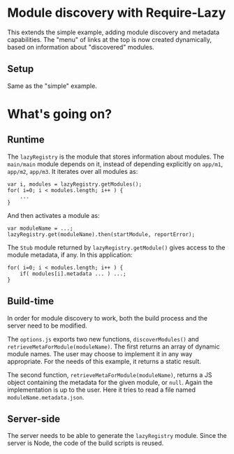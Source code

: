 Module discovery with Require-Lazy
==================================

This extends the simple example, adding module discovery and metadata capabilities. The "menu" of links at the top is now created dynamically, based on information about "discovered" modules.

Setup
-----
Same as the "simple" example.

What's going on?
================

Runtime
-------
The `lazyRegistry` is the module that stores information about modules. The `main/main` module depends on it, instead of depending explicitly on `app/m1`, `app/m2`, `app/m3`. It iterates over all modules as:

	var i, modules = lazyRegistry.getModules();
	for( i=0; i < modules.length; i++ ) {
		...
	}

And then activates a module as:

	var moduleName = ...;
	lazyRegistry.get(moduleName).then(startModule, reportError);

The `Stub` module returned by `lazyRegistry.getModule()` gives access to the module metadata, if any. In this application:

	for( i=0; i < modules.length; i++ ) {
		if( modules[i].metadata ... ) ...;
	}

Build-time
----------
In order for module discovery to work, both the build process and the server need to be modified.

The `options.js` exports two new functions, `discoverModules()` and `retrieveMetaForModule(moduleName)`. The first returns an array of dynamic module names. The user may choose to implement it in any way appropriate. For the needs of this example, it returns a static result.

The second function, `retrieveMetaForModule(moduleName)`, returns a JS object containing the metadata for the given module, or `null`. Again the implementation is up to the user. Here it tries to read a file named `moduleName.metadata.json`.

Server-side
-----------
The server needs to be able to generate the `lazyRegistry` module. Since the server is Node, the code of the build scripts is reused.
